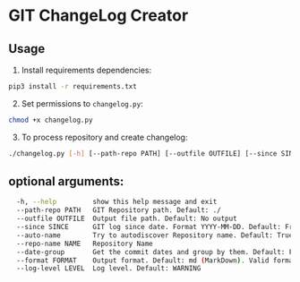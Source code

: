 # GIT ChangeLog Creator

## Usage
1. Install requirements dependencies:
```bash
pip3 install -r requirements.txt
```
2. Set permissions to `changelog.py`:
```bash
chmod +x changelog.py
```
3. To process repository and create changelog:  
```bash
./changelog.py [-h] [--path-repo PATH] [--outfile OUTFILE] [--since SINCE] [--auto-name] [--repo-name NAME] [--date-group] [--format FORMAT] [--log-level LEVEL]
```

## optional arguments:
```bash
  -h, --help         show this help message and exit
  --path-repo PATH   GIT Repository path. Default: ./
  --outfile OUTFILE  Output file path. Default: No output
  --since SINCE      GIT log since date. Format YYYY-MM-DD. Default: From begin of time
  --auto-name        Try to autodiscover Repository name. Default: True
  --repo-name NAME   Repository Name
  --date-group       Get the commit dates and group by them. Default: False
  --format FORMAT    Output format. Default: md (MarkDown). Valid formats: md, json
  --log-level LEVEL  Log level. Default: WARNING
```
